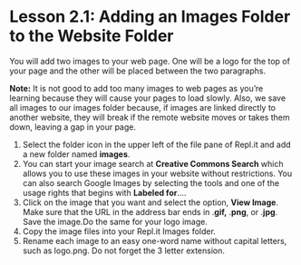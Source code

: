 # Lesson 2.1: Adding an Images Folder to the Website Folder

You will add two images to your web page. One will be a logo for the top of your page and the other will be placed between the two paragraphs.

**Note:** It is not good to add too many images to web pages as you’re learning because they will cause your pages to load slowly. Also, we save all images to our images folder because, if images are linked directly to another website, they will break if the remote website moves or takes them down, leaving a gap in your page.

1. Select the folder icon in the upper left of the file pane of Repl.it and add a new folder named **images**.
2. You can start your image search at **Creative Commons Search** which allows you to use these images in your website without restrictions. You can also search Google Images by selecting the tools and one of the usage rights that begins with **Labeled for**....
3. Click on the image that you want and select the option, **View Image**. Make sure that the URL in the address bar ends in .**gif,** .**png**, or .**jpg**. Save the image.Do the same for your logo image.
4. Copy the image files into your Repl.it Images folder.
5. Rename each image to an easy one-word name without capital letters, such as logo.png. Do not forget the 3 letter extension.

